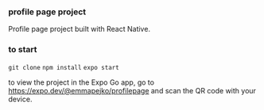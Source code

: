 ### profile page project

Profile page project built with React Native.

### to start

  `git clone`
  `npm install`
  `expo start`

to view the project in the Expo Go app, go to https://expo.dev/@emmapejko/profilepage and scan the QR code with your device.

